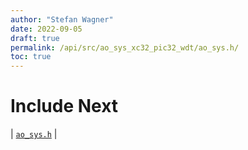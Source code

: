 ```yaml
---
author: "Stefan Wagner"
date: 2022-09-05
draft: true
permalink: /api/src/ao_sys_xc32_pic32_wdt/ao_sys.h/
toc: true
---
```


# Include Next

| [`ao_sys.h`](../ao_sys_xc32_pic32/ao_sys.h.md) |
